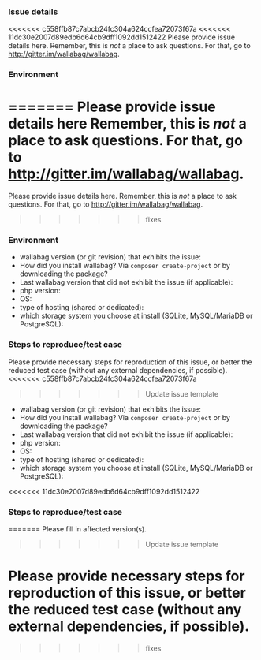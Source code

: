 ### Issue details

<<<<<<< c558ffb87c7abcb24fc304a624ccfea72073f67a
<<<<<<< 11dc30e2007d89edb6d64cb9dff1092dd1512422
Please provide issue details here.
Remember, this is _not_ a place to ask questions. For that, go to http://gitter.im/wallabag/wallabag.

### Environment
=======
Please provide issue details here Remember, this is _not_ a place to ask questions. For that, go to http://gitter.im/wallabag/wallabag.
=======
Please provide issue details here.
Remember, this is _not_ a place to ask questions. For that, go to http://gitter.im/wallabag/wallabag.
>>>>>>> fixes

### Environment

* wallabag version (or git revision) that exhibits the issue:
* How did you install wallabag? Via `composer create-project` or by downloading the package?
* Last wallabag version that did not exhibit the issue (if applicable):
* php version:
* OS:
* type of hosting (shared or dedicated):
* which storage system you choose at install (SQLite, MySQL/MariaDB or PostgreSQL):

### Steps to reproduce/test case

Please provide necessary steps for reproduction of this issue, or better the
reduced test case (without any external dependencies, if possible).
<<<<<<< c558ffb87c7abcb24fc304a624ccfea72073f67a
>>>>>>> Update issue template

* wallabag version (or git revision) that exhibits the issue:
* How did you install wallabag? Via `composer create-project` or by downloading the package?
* Last wallabag version that did not exhibit the issue (if applicable):
* php version:
* OS:
* type of hosting (shared or dedicated):
* which storage system you choose at install (SQLite, MySQL/MariaDB or PostgreSQL):

<<<<<<< 11dc30e2007d89edb6d64cb9dff1092dd1512422
### Steps to reproduce/test case
=======
Please fill in affected version(s).
>>>>>>> Update issue template

Please provide necessary steps for reproduction of this issue, or better the
reduced test case (without any external dependencies, if possible).
=======
>>>>>>> fixes
